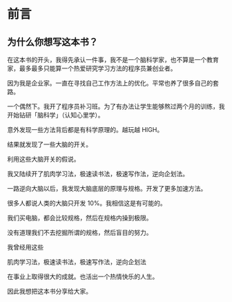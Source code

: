 # 前言

## 为什么你想写这本书？

在这本书的开头，我得先承认一件事，我不是一个脑科学家，也不算是一个教育家，最多最多只能算一个热爱研究学习方法的程序员兼创业者。

因为我是企业家。一直在寻找自己工作方法上的优化。平常也养了很多自己的套路。

一个偶然下。我开了程序员补习班。为了有办法让学生能够熬过两个月的训练，我开始钻研「脑科学」（认知心里学）。

意外发现一些方法背后都是有科学原理的。越玩越 HIGH。

结果就发现了一些大脑的开关。

利用这些大脑开关的假说。

我又陆续开了肌肉学习法，极速读书法，极速写作法，逆向企划法。

一路逆向大脑以后，我发现大脑底层的原理与规格。开发了更多加速方法。

很多人都说人类的大脑只开发 10%。我相信这是有可能的。

我们买电脑，都会比较规格，然后在规格内操到极限。

没有道理我们不去挖掘所谓的规格，然后盲目的努力。

我曾经用这些

肌肉学习法，极速读书法，极速写作法，逆向企划法

在事业上取得很大的成就。也活出一个热情快乐的人生。

因此我想把这本书分享给大家。

